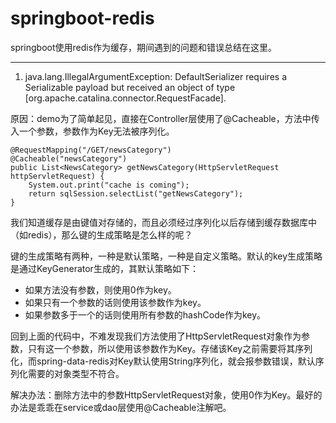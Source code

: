 # springboot-redis
springboot使用redis作为缓存，期间遇到的问题和错误总结在这里。
- - -
1. java.lang.IllegalArgumentException: DefaultSerializer requires a Serializable payload but received an object of type [org.apache.catalina.connector.RequestFacade].

原因：demo为了简单起见，直接在Controller层使用了@Cacheable，方法中传入一个参数，参数作为Key无法被序列化。

    @RequestMapping("/GET/newsCategory")
    @Cacheable("newsCategory")
    public List<NewsCategory> getNewsCategory(HttpServletRequest httpServletRequest) {
        System.out.print("cache is coming");
        return sqlSession.selectList("getNewsCategory");
    }

我们知道缓存是由键值对存储的，而且必须经过序列化以后存储到缓存数据库中（如redis），那么键的生成策略是怎么样的呢？

键的生成策略有两种，一种是默认策略，一种是自定义策略。默认的key生成策略是通过KeyGenerator生成的，其默认策略如下：
+ 如果方法没有参数，则使用0作为key。
+ 如果只有一个参数的话则使用该参数作为key。
+ 如果参数多于一个的话则使用所有参数的hashCode作为key。

回到上面的代码中，不难发现我们方法使用了HttpServletRequest对象作为参数，只有这一个参数，所以使用该参数作为Key。存储该Key之前需要将其序列化，而spring-data-redis对Key默认使用String序列化，就会报参数错误，默认序列化需要的对象类型不符合。

解决办法：删除方法中的参数HttpServletRequest对象，使用0作为Key。最好的办法是乖乖在service或dao层使用@Cacheable注解吧。

